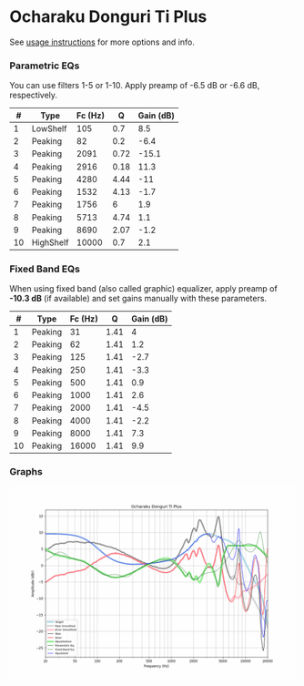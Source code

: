 # Ocharaku Donguri Ti Plus
See [usage instructions](https://github.com/jaakkopasanen/AutoEq#usage) for more options and info.

### Parametric EQs
You can use filters 1-5 or 1-10. Apply preamp of -6.5 dB or -6.6 dB, respectively.

|   # | Type      |   Fc (Hz) |    Q |   Gain (dB) |
|-----|-----------|-----------|------|-------------|
|   1 | LowShelf  |       105 | 0.7  |         8.5 |
|   2 | Peaking   |        82 | 0.2  |        -6.4 |
|   3 | Peaking   |      2091 | 0.72 |       -15.1 |
|   4 | Peaking   |      2916 | 0.18 |        11.3 |
|   5 | Peaking   |      4280 | 4.44 |       -11   |
|   6 | Peaking   |      1532 | 4.13 |        -1.7 |
|   7 | Peaking   |      1756 | 6    |         1.9 |
|   8 | Peaking   |      5713 | 4.74 |         1.1 |
|   9 | Peaking   |      8690 | 2.07 |        -1.2 |
|  10 | HighShelf |     10000 | 0.7  |         2.1 |

### Fixed Band EQs
When using fixed band (also called graphic) equalizer, apply preamp of **-10.3 dB** (if available) and set gains manually with these parameters.

|   # | Type    |   Fc (Hz) |    Q |   Gain (dB) |
|-----|---------|-----------|------|-------------|
|   1 | Peaking |        31 | 1.41 |         4   |
|   2 | Peaking |        62 | 1.41 |         1.2 |
|   3 | Peaking |       125 | 1.41 |        -2.7 |
|   4 | Peaking |       250 | 1.41 |        -3.3 |
|   5 | Peaking |       500 | 1.41 |         0.9 |
|   6 | Peaking |      1000 | 1.41 |         2.6 |
|   7 | Peaking |      2000 | 1.41 |        -4.5 |
|   8 | Peaking |      4000 | 1.41 |        -2.2 |
|   9 | Peaking |      8000 | 1.41 |         7.3 |
|  10 | Peaking |     16000 | 1.41 |         9.9 |

### Graphs
![](./Ocharaku%20Donguri%20Ti%20Plus.png)
